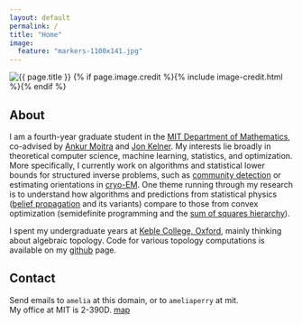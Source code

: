 ```yaml
---
layout: default
permalink: /
title: "Home"
image:
  feature: "markers-1100x141.jpg"
---
```

<div class="page-feature">
<div class="page-image">
<img src="{{ site.url }}/images/{{ page.image.feature }}" class="page-feature-image" alt="{{ page.title }}" itemprop="image">
{% if page.image.credit %}{% include image-credit.html %}{% endif %}
</div><!-- /.page-image -->
</div><!-- /.page-feature -->

<div id="main" role="main">
<article class="wrap" itemscope itemtype="http://schema.org/Article">

## About

I am a fourth-year graduate student in the [MIT Department of Mathematics](http://math.mit.edu), co-advised by [Ankur Moitra](http://people.csail.mit.edu/moitra/) and [Jon Kelner](http://math.mit.edu/~kelner/). My interests lie broadly in theoretical computer science, machine learning, statistics, and optimization. More specifically, I currently work on algorithms and statistical lower bounds for structured inverse problems, such as [community detection](https://en.wikipedia.org/wiki/Community_structure) or estimating orientations in [cryo-EM](https://en.wikipedia.org/wiki/Cryo-electron_microscopy). One theme running through my research is to understand how algorithms and predictions from statistical physics ([belief propagation](https://en.wikipedia.org/wiki/Belief_propagation) and its variants) compare to those from convex optimization (semidefinite programming and the [sum of squares hierarchy](http://en.wikipedia.org/wiki/Sum-of-squares_optimization)). 

I spent my undergraduate years at [Keble College, Oxford](http://www.keble.ox.ac.uk/), mainly thinking about algebraic topology. Code for various topology computations is available on my [github](http://github.com/ameliaperry) page.

## Contact
Send emails to `amelia` at this domain, or to `ameliaperry` at mit.  
My office at MIT is 2-390D. [map](http://whereis.mit.edu/?go=2)

</article>
</div>
